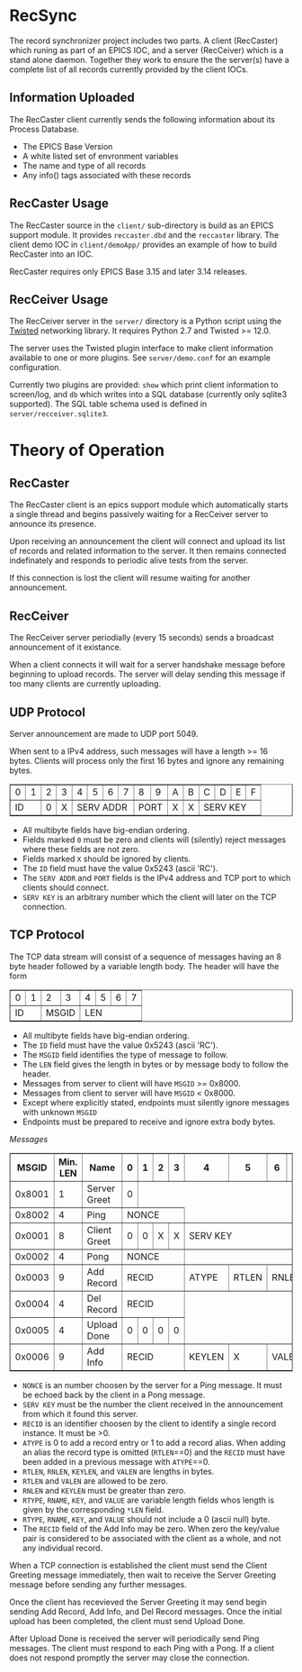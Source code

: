 RecSync
=======

The record synchronizer project includes two parts.
A client (RecCaster) which runing as part of an EPICS
IOC, and a server (RecCeiver) which is a stand alone
daemon.  Together they work to ensure the the server(s)
have a complete list of all records currently provided
by the client IOCs.

Information Uploaded
--------------------

The RecCaster client currently sends the following information
about its Process Database.

* The EPICS Base Version
* A white listed set of envronment variables
* The name and type of all records
* Any info() tags associated with these records

RecCaster Usage
---------------

The RecCaster source in the `client/` sub-directory
is build as an EPICS support module.
It provides `reccaster.dbd` and the `reccaster` library.
The client demo IOC in `client/demoApp/` provides
an example of how to build RecCaster into an IOC.

RecCaster requires only EPICS Base 3.15 and later 3.14 releases.

RecCeiver Usage
---------------

The RecCeiver server in the `server/` directory is a
Python script using the [Twisted][twisted] networking
library.  It requires Python 2.7 and Twisted >= 12.0.

[twisted]: http://twistedmatrix.com/

The server uses the Twisted plugin interface to
make client information available to one or more
plugins.  See `server/demo.conf` for an example
configuration.

Currently two plugins are provided: `show` which print client
information to screen/log, and `db` which writes into a SQL
database (currently only sqlite3 supported).
The SQL table schema used is defined in `server/recceiver.sqlite3`.

Theory of Operation
===================

RecCaster
---------

The RecCaster client is an epics support module
which automatically starts a single thread and
begins passively waiting for a RecCeiver server
to announce its presence.

Upon receiving an announcement the client will
connect and upload its list of records and related
information to the server.  It then remains
connected indefinately and responds to periodic
alive tests from the server.

If this connection is lost the client will resume
waiting for another announcement.

RecCeiver
---------

The RecCeiver server periodially (every 15 seconds) sends
a broadcast announcement of it existance.

When a client connects it will wait for a server
handshake message before beginning to upload records.
The server will delay sending this message if too
many clients are currently uploading.

UDP Protocol
------------

Server announcement are made to UDP port 5049.

When sent to a IPv4 address,
such messages will have a length >= 16 bytes.
Clients will process only the first 16 bytes
and ignore any remaining bytes.

<table border="1">
  <tr>
    <td>0</td>
    <td>1</td>
    <td>2</td>
    <td>3</td>
    <td>4</td>
    <td>5</td>
    <td>6</td>
    <td>7</td>
    <td>8</td>
    <td>9</td>
    <td>A</td>
    <td>B</td>
    <td>C</td>
    <td>D</td>
    <td>E</td>
    <td>F</td>
  </tr>
  <tr>
    <td colspan="2">ID</td>
    <td>0</td>
    <td>X</td>
    <td colspan="4">SERV ADDR</td>
    <td colspan="2">PORT</td>
    <td>X</td>
    <td>X</td>
    <td colspan="4">SERV KEY</td>
  </tr>
</table>

* All multibyte fields have big-endian ordering.
* Fields marked `0` must be zero and clients will (silently) reject
messages where these fields are not zero.
* Fields marked `X` should be ignored by clients.
* The `ID` field must have the value 0x5243 (ascii 'RC').
* The `SERV ADDR` and `PORT` fields is the IPv4 address and TCP port to which clients should connect.
* `SERV KEY` is an arbitrary number which the client will later on the TCP connection.


TCP Protocol
------------

The TCP data stream will consist of a sequence of messages
having an 8 byte header followed by a variable length body.
The header will have the form

<table border="1">
  <tr>
    <td>0</td>
    <td>1</td>
    <td>2</td>
    <td>3</td>
    <td>4</td>
    <td>5</td>
    <td>6</td>
    <td>7</td>
  </tr>
  <tr>
    <td colspan="2">ID</td>
    <td colspan="2">MSGID</td>
    <td colspan="4">LEN</td>
  </tr>
</table>

* All multibyte fields have big-endian ordering.
* The `ID` field must have the value 0x5243 (ascii 'RC').
* The `MSGID` field identifies the type of message to follow.
* The `LEN` field gives the length in bytes or by message body to follow the header.
* Messages from server to client will have `MSGID` >= 0x8000.
* Messages from client to server will have `MSGID` < 0x8000.
* Except where explicitly stated, endpoints must silently ignore messages with unknown `MSGID`
* Endpoints must be prepared to receive and ignore extra body bytes.

*Messages*

<table border="1">
 <tr>
  <th>MSGID</th>
  <th>Min. LEN</th>
  <th>Name</th>
  <th>0</th>
  <th>1</th>
  <th>2</th>
  <th>3</th>
  <th>4</th>
  <th>5</th>
  <th>6</th>
  <th>7</th>
 </tr>
 <tr>
  <td>0x8001</td>
  <td>1</td>
  <td>Server Greet</td>
  <td>0</td>
 </tr>
 <tr>
  <td>0x8002</td>
  <td>4</td>
  <td>Ping</td>
  <td colspan="4">NONCE</td>
 </tr>
 <tr>
  <td>0x0001</td>
  <td>8</td>
  <td>Client Greet</td>
  <td>0</td>
  <td>0</td>
  <td>X</td>
  <td>X</td>
  <td colspan="4">SERV KEY</td>
 </tr>
 <tr>
  <td>0x0002</td>
  <td>4</td>
  <td>Pong</td>
  <td colspan="4">NONCE</td>
 </tr>
 <tr>
  <td>0x0003</td>
  <td>9</td>
  <td>Add Record</td>
  <td colspan="4">RECID</td>
  <td>ATYPE</td>
  <td>RTLEN</td>
  <td colspan="2">RNLEN</td>
  <td>RTYPE</td>
  <td>RNAME</td>
 </tr>
 <tr>
  <td>0x0004</td>
  <td>4</td>
  <td>Del Record</td>
  <td colspan="4">RECID</td>
 </tr>
 <tr>
  <td>0x0005</td>
  <td>4</td>
  <td>Upload Done</td>
  <td>0</td>
  <td>0</td>
  <td>0</td>
  <td>0</td>
 </tr>
 <tr>
  <td>0x0006</td>
  <td>9</td>
  <td>Add Info</td>
  <td colspan="4">RECID</td>
  <td>KEYLEN</td>
  <td>X</td>
  <td colspan="2">VALEN</td>
  <td>KEY</td>
  <td>VALUE</td>
 </tr>
</table>

* `NONCE` is an number choosen by the server for a Ping message.  It must be echoed back by the client in a Pong message.
* `SERV KEY` must be the number the client received in the announcement from which it found this server.
* `RECID` is an identifier choosen by the client to identify a single record instance.  It must be >0.
* `ATYPE` is 0 to add a record entry or 1 to add a record alias.  When adding an alias the record type is omitted (`RTLEN`==0) and the `RECID` must have been added in a previous message with `ATYPE`==0.
* `RTLEN`, `RNLEN`, `KEYLEN`, and `VALEN` are lengths in bytes.
* `RTLEN` and `VALEN` are allowed to be zero.
* `RNLEN` and `KEYLEN` must be greater than zero.
* `RTYPE`, `RNAME`, `KEY`, and `VALUE` are variable length fields whos length is given by the corresponding `*LEN` field.
* `RTYPE`, `RNAME`, `KEY`, and `VALUE` should not include a 0 (ascii null) byte.
* The `RECID` field of the Add Info may be zero.  When zero the key/value pair is considered to be associated with the client as a whole, and not any individual record.

When a TCP connection is established the client must send the Client Greeting message
immediately, then wait to receive the Server Greeting message before sending any
further messages.

Once the client has recevieved the Server Greeting it may send begin sending Add Record, Add Info, and Del Record messages.
Once the initial upload has been completed, the client must send Upload Done.

After Upload Done is received the server will periodically send Ping messages.  The client must respond to each Ping with a Pong.
If a client does not respond promptly the server may close the connection.
